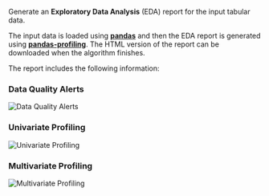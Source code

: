 Generate an **Exploratory Data Analysis** (EDA) report for the input tabular data.

The input data is loaded using [**pandas**](https://pandas.pydata.org) and then the EDA report is generated using [**pandas-profiling**](https://ydata-profiling.ydata.ai). The HTML version of the report can be downloaded when the algorithm finishes.

The report includes the following information:

### Data Quality Alerts

![Data Quality Alerts](https://docs.profiling.ydata.ai/latest/_static/img/warnings_section.png)

### Univariate Profiling

![Univariate Profiling](https://docs.profiling.ydata.ai/latest/_static/img/univariate_profiling.png)

### Multivariate Profiling

![Multivariate Profiling](https://docs.profiling.ydata.ai/latest/_static/img/multivariate_profiling.png)



